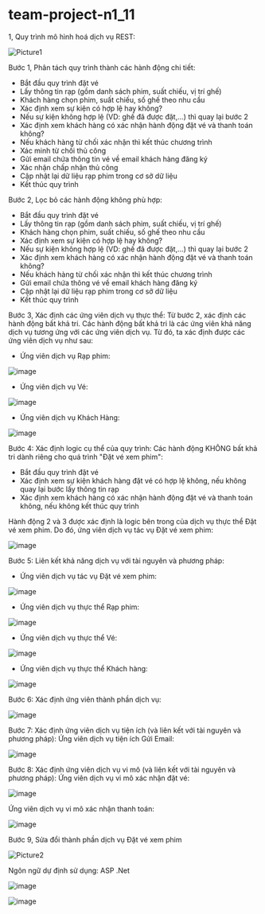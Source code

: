 # team-project-n1_11

1, Quy trình mô hình hoá dịch vụ REST:

![Picture1](https://user-images.githubusercontent.com/101632970/228398948-7d7d0ebd-0f4b-4977-b8d3-4baaada0c1dc.png)

 
Bước 1, Phân tách quy trình thành các hành động chi tiết:
  - Bắt đầu quy trình đặt vé
  - Lấy thông tin rạp (gồm danh sách phim, suất chiếu, vị trí ghế)
  - Khách hàng chọn phim, suất chiếu, số ghế theo nhu cầu
  - Xác định xem sự kiện có hợp lệ hay không?
  - Nếu sự kiện không hợp lệ (VD: ghế đã được đặt,…) thì quay lại bước 2
  - Xác định xem khách hàng có xác nhận hành động đặt vé và thanh toán không?
  - Nếu khách hàng từ chối xác nhận thì kết thúc chương trình
  - Xác minh từ chối thủ công
  - Gửi email chứa thông tin vé về email khách hàng đăng ký
  - Xác nhận chấp nhận thủ công
  - Cập nhật lại dữ liệu rạp phim trong cơ sở dữ liệu
  - Kết thúc quy trình
  
Bước 2, Lọc bỏ các hành động không phù hợp:
  - Bắt đầu quy trình đặt vé
  - Lấy thông tin rạp (gồm danh sách phim, suất chiếu, vị trí ghế)
  - Khách hàng chọn phim, suất chiếu, số ghế theo nhu cầu
  - Xác định xem sự kiện có hợp lệ hay không?
  - Nếu sự kiện không hợp lệ (VD: ghế đã được đặt,…) thì quay lại bước 2
  - Xác định xem khách hàng có xác nhận hành động đặt vé và thanh toán không?
  - Nếu khách hàng từ chối xác nhận thì kết thúc chương trình
  - Gửi email chứa thông vé về email khách hàng đăng ký
  - Cập nhật lại dữ liệu rạp phim trong cơ sở dữ liệu
  - Kết thúc quy trình
  
Bước 3, Xác định các ứng viên dịch vụ thực thể:
Từ bước 2, xác định các hành động bất khả tri. Các hành động bất khả tri là các ứng viên khả năng dịch vụ tương ứng với các ứng viên dịch vụ. Từ đó, ta xác 
định được các ứng viên dịch vụ như sau:
  - Ứng viên dịch vụ Rạp phim:
  
  ![image](https://user-images.githubusercontent.com/101632970/229849483-5f37df83-c59b-4809-a2e3-84f345db69ce.png)


 - Ứng viên dịch vụ Vé:
 
  ![image](https://user-images.githubusercontent.com/101632970/229850936-09f36595-6d4d-4625-80c2-5b807ee48adc.png)


 - Ứng viên dịch vụ Khách Hàng:
 
  ![image](https://user-images.githubusercontent.com/101632970/229851153-95b465b3-b2af-4cb3-aba9-816dd6b2d172.png)

 Bước 4: Xác định logic cụ thể của quy trình:
 Các hành động KHÔNG bất khả tri dành riêng cho quá trình "Đặt vé xem phim":
  - Bắt đầu quy trình đặt vé
  - Xác định xem sự kiện khách hàng đặt vé có hợp lệ không, nếu không quay lại bước lấy thông tin rạp
  - Xác định xem khách hàng có xác nhận hành động đặt vé và thanh toán không, nếu không kết thúc quy trình
  
 Hành động 2 và 3 được xác định là logic bên trong của dịch vụ thực thể Đặt vé xem phim.
 Do đó, ứng viên dịch vụ tác vụ Đặt vé xem phim:
 
 ![image](https://user-images.githubusercontent.com/101632970/229856595-0c68aad5-6091-4256-aefb-6878ac67ff23.png)

 Bước 5: Liên kết khả năng dịch vụ với tài nguyên và phương pháp:
 
  - Ứng viên dịch vụ tác vụ Đặt vé xem phim:
  
  ![image](https://user-images.githubusercontent.com/101632970/229863779-85cf3c3a-bbe9-474d-9707-85bd989cd238.png)

 - Ứng viên dịch vụ thực thể Rạp phim:
 
 ![image](https://user-images.githubusercontent.com/101632970/229863890-73ac1dbb-dc42-40b2-bdb9-18d4732566e8.png)

 - Ứng viên dịch vụ thực thể Vé:
 
 ![image](https://user-images.githubusercontent.com/101632970/229864020-c3e086a0-9eac-43c7-8605-f348796d9602.png)

 - Ứng viên dịch vụ thực thể Khách hàng:
 
 ![image](https://user-images.githubusercontent.com/101632970/229864150-232e68f7-f8b9-4d5f-961f-5407760a0ddd.png)

Bước 6: Xác định ứng viên thành phần dịch vụ:

![image](https://user-images.githubusercontent.com/101632970/229868902-04bff86c-3368-4edd-bb57-defc35ffa6a3.png)

Bước 7: Xác định ứng viên dịch vụ tiện ích (và liên kết với tài nguyên và phương pháp):
Ứng viên dịch vụ tiện ích Gửi Email:

![image](https://user-images.githubusercontent.com/101632970/229872179-20f02213-6a85-42af-af4d-c3bee240563c.png)

Bước 8: Xác định ứng viên dịch vụ vi mô (và liên kết với tài nguyên và phương pháp):
Ứng viên dịch vụ vi mô xác nhận đặt vé:

![image](https://user-images.githubusercontent.com/101632970/229872859-6b5684d4-3864-4625-97f3-01e7d6d7c38b.png)

Ứng viên dịch vụ vi mô xác nhận thanh toán:

![image](https://user-images.githubusercontent.com/101632970/229873029-45d930a7-702f-4fe6-aad6-516fc913a626.png)


Bước 9, Sửa đổi thành phần dịch vụ Đặt vé xem phim


![Picture2](https://user-images.githubusercontent.com/101632970/228401721-d6a2fc26-9893-4824-9f5f-e6bb0006980e.png)


Ngôn ngữ dự định sử dụng: ASP .Net

![image](https://user-images.githubusercontent.com/91041371/234148437-d5875a00-9eef-40f1-bd0c-f7856a7b18a3.png)

![image](https://user-images.githubusercontent.com/91041371/234148448-ed51947f-0e31-4f30-ab92-2189cb3816f3.png)

